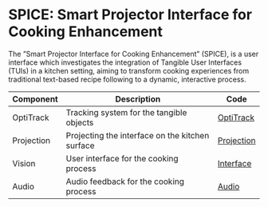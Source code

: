 # SPICE: Smart Projector Interface for Cooking Enhancement

The ”Smart Projector Interface for Cooking Enhancement” (SPICE), is a user interface which investigates the integration of Tangible User Interfaces (TUIs) in a kitchen setting, aiming to transform cooking experiences from traditional text-based recipe following to a dynamic, interactive process. 

| Component | Description | Code |
| --- | --- | --- |
| OptiTrack | Tracking system for the tangible objects | [OptiTrack](./components/optitrack_ros_client/) |
| Projection | Projecting the interface on the kitchen surface | [Projection](./components/udp_ros_to_gama_sender/) |
| Vision | User interface for the cooking process | [Interface](./vision/) |
| Audio | Audio feedback for the cooking process | [Audio](./audio/) |

